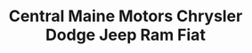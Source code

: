 ---
title: "Central Maine Motors Chrysler Dodge Jeep Ram Fiat"
url: /waterville/central-maine-motors-chrysler-dodge-jeep-ram-fiat/
shop: car
---